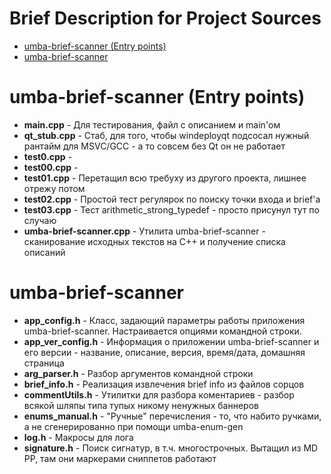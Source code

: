 # Brief Description for Project Sources

  - [umba-brief-scanner (Entry points)](#user-content-umba-brief-scanner-entry-points)
  - [umba-brief-scanner](#user-content-umba-brief-scanner)


# umba-brief-scanner (Entry points)

 - **main.cpp** - Для тестирования, файл с описанием и main'ом
 - **qt_stub.cpp** - Стаб, для того, чтобы windeployqt подсосал нужный рантайм для MSVC/GCC - а то совсем без Qt он не работает
 - **test0.cpp** - 
 - **test00.cpp** - 
 - **test01.cpp** - Перетащил всю требуху из другого проекта, лишнее отрежу потом
 - **test02.cpp** - Простой тест регулярок по поиску точки входа и brief'а
 - **test03.cpp** - Тест arithmetic_strong_typedef - просто присунул тут по случаю
 - **umba-brief-scanner.cpp** - Утилита umba-brief-scanner - сканирование исходных текстов на C++ и получение списка описаний


# umba-brief-scanner

 - **app_config.h** - Класс, задающий параметры работы приложения umba-brief-scanner. Настраивается опциями командной строки.
 - **app_ver_config.h** - Информация о приложении umba-brief-scanner и его версии - название, описание, версия, время/дата, домашняя страница
 - **arg_parser.h** - Разбор аргументов командной строки
 - **brief_info.h** - Реализация извлечения brief info из файлов сорцов
 - **commentUtils.h** - Утилитки для разбора коментариев - разбор всякой шляпы типа тупых никому ненужных баннеров
 - **enums_manual.h** - "Ручные" перечисления - то, что набито ручками, а не сгенерированно при помощи umba-enum-gen
 - **log.h** - Макросы для лога
 - **signature.h** - Поиск сигнатур, в т.ч. многострочных. Вытащил из MD PP, там они маркерами сниппетов работают


